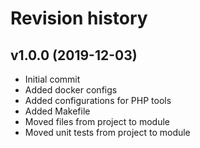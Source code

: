 Revision history
=================================


v1.0.0 (2019-12-03)
---------------------------------
* Initial commit
* Added docker configs
* Added configurations for PHP tools
* Added Makefile
* Moved files from project to module
* Moved unit tests from project to module
